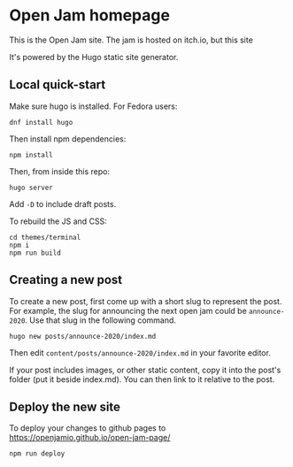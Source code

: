 # Open Jam homepage

This is the Open Jam site.  The jam is hosted on itch.io, but this site 

It's powered by the Hugo static site generator.

## Local quick-start


Make sure hugo is installed.  For Fedora users:

```
dnf install hugo
```

Then install npm dependencies:

```
npm install
```

Then, from inside this repo:

```
hugo server
```

Add `-D` to include draft posts.

To rebuild the JS and CSS:

```
cd themes/terminal
npm i
npm run build
```

## Creating a new post

To create a new post, first come up with a short slug to represent the post.  For example, the slug for announcing the next open jam could be `announce-2020`.  Use that slug in the following command.

```
hugo new posts/announce-2020/index.md
```

Then edit `content/posts/announce-2020/index.md` in your favorite editor.

If your post includes images, or other static content, copy it into the post's folder (put it beside index.md).  You can then link to it relative to the post.

## Deploy the new site
To deploy your changes to github pages to https://openjamio.github.io/open-jam-page/

```
npm run deploy
```
